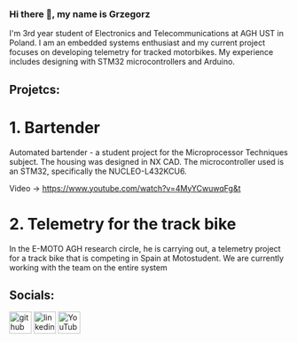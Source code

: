 ### Hi there 👋, my name is Grzegorz
 I'm 3rd year student of Electronics and Telecommunications at AGH UST in Poland. I am an embedded systems enthusiast and my current project focuses on developing telemetry for tracked motorbikes. My experience includes designing with STM32 microcontrollers and Arduino.

<h2> Projetcs: </h2>

# 1. Bartender

Automated bartender - a student project for the Microprocessor Techniques subject. The housing was designed in NX CAD. The microcontroller used is an STM32, specifically the NUCLEO-L432KCU6. 

Video -> https://www.youtube.com/watch?v=4MyYCwuwqFg&t




# 2. Telemetry for the track bike

In the E-MOTO AGH research circle, he is carrying out, a telemetry project for a track bike that is competing in Spain at Motostudent. We are currently working with the team on the entire system

<h2> Socials: </h2>

[<img src='https://cdn.jsdelivr.net/npm/simple-icons@3.0.1/icons/github.svg' alt='github' height='40'>](https://github.com/grzeniux)  [<img src='https://cdn.jsdelivr.net/npm/simple-icons@3.0.1/icons/linkedin.svg' alt='linkedin' height='40'>](https://www.linkedin.com/in/gpustelnik/)  [<img src='https://cdn.jsdelivr.net/npm/simple-icons@3.0.1/icons/youtube.svg' alt='YouTube' height='40'>](https://www.youtube.com/channel/UChZ_MKlDBVVF6zyxr7hbwjQ)  


